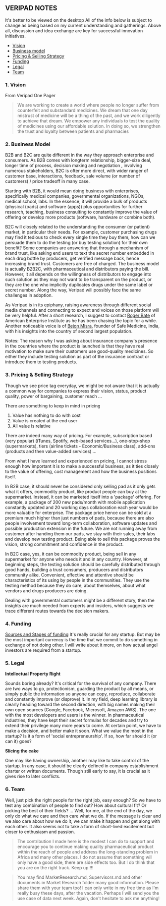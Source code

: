 

## VERIPAD NOTES
It's better to be viewed on the desktop
All of the info below is subject to change as being based on my current understanding and gatherings. Above all, discussion and idea exchange are key for successful innovation initiatives.
- [Vision](#1-vision)
- [Business model](https://github.com/MomSweetMom/Veripad/#2-Business-model)
- [Pricing & Selling Strategy](https://github.com/MomSweetMom/Veripad/#3-Pricing-&-Selling-Strategy)
- [Funding](https://github.com/MomSweetMom/Veripad/#4-Funding)
- [Legal](https://github.com/MomSweetMom/Veripad/#5-Legal)
- [Team](https://github.com/MomSweetMom/Veripad/#6-Team)

### 1. Vision
From Veripad One Pager
>We are working to create a world where people no
longer suffer from counterfeit and substandard
medicines. We dream that one day mistrust of medicine
will be a thing of the past, and we work diligently to
achieve that dream. We empower any individuals to test
the quality of medicines using our affordable solution. In
doing so, we strengthen the trust and loyalty between
patients and pharmacies


### 2. Business Model
B2B and B2C are quite different in the way they approach enterprise and consumers. As B2B comes with longterm relationship, bigger-size deal, longer time of process, decision making and negotiation , involving numerous stakeholders, B2C is ofter more direct, with wider ranger of customer base, interactions, feedback, sale volume (or number of customers) / price tradeoff in many case.

Starting with B2B, it would mean doing business with enterprises, specifically medical companies, governmental organizations, NGOs, medical school, labs. In the essence, it will provide a bulk of products (physical (pads) and software (apps)) plus opportunities for further research, teaching, business consulting to constantly improve the value of offering or develop more products (software, hardware or combine both).

B2C will closely related to the understanding the consumer (or patient) market, in particular their needs. For example, customer purchasing drugs may find it tedious to check every single time they buy them, how can we persuade them to do the testing (or buy testing solution) for their own benefit? Some companies are answering that through a mechanism of brand trust, like asking end users to text the secret number embedded in each drug bottle by producers, get verified message back, hence increasing brand trust. Customers are free of charged. The business model is actually B2B2C, with pharmaceutical and distributors paying the bill. However, it all depends on the willingness of distributors to engage into such solution as they may not want to be transparent on the product, or they are the one who implicitly duplicates drugs under the same label or secret number. Along the way,
Veripad will possibly face the same challenges in adoption.

As Veripad is in its epiphany, raising awareness through different social media channels and connecting to expect and voices on those platform will be very helpful. After a short research, I suggest to contact [Roger Bate](https://www.linkedin.com/in/roger-bate-149b0b4/) of American Enterprise Institute as he has been chasing the topic for a while. Another noticeable voice is of [Bejon Misra](https://www.linkedin.com/in/bejon-misra-1a465a4b/), founder of Safe Medicine, India, with his insights into the country of second largest population.

Notes:
The reason why I was asking about insurance company's presence in the countries where the product is launched is that they have real motivation to make sure their customers use good-quality medicines. So either they include testing solution as part of the insurance contract or introduce them to testing products.  

### 3. Pricing & Selling Strategy
Though we see  price tag everyday, we might be not aware that it is actually a common way for companies to express their vision, status, product quality, power of bargaining, customer reach ...

There are something to keep in mind in pricing
1. Value has nothing to do with cost
2. Value is created at the end user
3. All value is relative

There are indeed many way of pricing. For example, subscription based (very popular) (iTunes, Spotify, web-based services...), one-stop-shop (supermarkets), tiers (airline tickets - Economic/Business class), add-ons (products and then value-added services) ...

From what I have learned and experienced on pricing, I cannot stress enough how important it is to make a successful business, as it ties closely to the value of offering, cost management and how the business positions itself.

In B2B case, it should never be considered only selling pad as it only gets what it offers, commodity product, like product people can buy at the supermarket. Instead, it can be marketed itself into a 'package' offering. For example, a package of 200 new pads/month with mobile application constantly updated and 20 working days collaboration each year would be more valuable for enterprise. The package price hence can be sold at a premium much higher than just numbers of pads, because there are also people involvement toward long-term collaboration, software updates and possible production extension in the future. We are not running away from customer after handing them our pads, we stay with their sales, their labs and develop new testing product. Being able to sell this package proves the vision, strong commitment and confidence in the product.

In B2C case, yes, it can be commodity product, being sell in any supermarket for anyone who needs it and in any country. However, at beginning steps, the testing solution should be carefully distributed through good hands, building a trust consumers, producers and distributors community alike. Convenient, effective and attentive should be characteristics of its using by people in the communities. They use the testing method because they do care, about themselves, about what vendors and drugs producers are doing.

Dealing with governmental customers might be a different story, then the insights are much needed from experts and insiders, which suggests we trace different routes towards the decision makers.


### 4. Funding
[Sources and Stages of funding](https://blog.adioma.com/how-funding-works-splitting-equity-infographic/)
It's really crucial for any startup. But may be the most important currency is the time that we commit to do something in exchange of not doing other. I will write about it more, on how actual angel investors are required from a startup.

### 5. Legal
**Intellectual Property Right**

Sounds boring already? It's critical for the survival of any company. There are two ways to go, protectionism, guarding the product by all means, or simply public the information so anyone can copy, reproduce, collaborate and constantly improve (or disprove) it. In my field, deep learning library is clearly heading toward the second direction, with big names making their own open sources (Google, Facebook, Microsoft, Amazon AWS). The one with the most developers and users is the winner. In pharmaceutical industries, they have kept their secret formulas for decades and try to extend their privilege many more years to come. At certain point, we have to make a decision, and better make it soon. What we value the most in the startup? Is it a form of 'social entrepreneurship'. If so, how far should it (or can it) goes?

**Slicing the cake**

One may like having ownership, another may like to take control of the startup. In any case, it should be clearly defined in company establishment charter or written documents. Though still early to say, it is crucial as it gives rise to later conflicts.

### 6. Team
Well, just pick the right people for the right job, easy enough? So we have to test any combination of people to find out? How about cultural fit? Or picking the best of their fields? ... Well, for me, at the end of the day, we only do what we care and then care what we do. If the message is clear and we also care about how we do it, we can make it happen and get along with each other. It also seems not to take a form of short-lived excitement but closer to enthusiasm and passion.

> The contribution I made here is the modest I can do to support and encourage you to continue making quality pharmaceutical product within the reach of people and address the long-standing problem in Africa and many other places. I do not assume that something will only have a good side, there are side effects too. But I do think that you are on the right track. Keep up !!!

> You may find MarketResearch.md, Supervisors.md and other documents in Market Research folder many good information. Please share them with your team too! I can only write in my free time as I'm really busy these days, after the vacation. Perhaps I will send you the use case of data next week. Again, don't hesitate to ask me anything!
